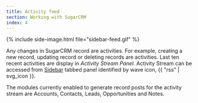 ```yaml
---
title: Activity feed
section: Working with SugarCRM
index: 4
---
```


{% include side-image.html file="sidebar-feed.gif" %}

Any changes in SugarCRM record are activities. For example, creating a new record, updating record or deleting records are activities. Last ten recent activities are display in _Activity Stream Panel_. Activity Stream can be accessed from [Sidebar](index.html) tabbed panel identified by wave icon, {{ "rss" | svg_icon }}.

The modules currently enabled to generate record posts for the activity stream are Accounts, Contacts, Leads, Opportunities and Notes.

